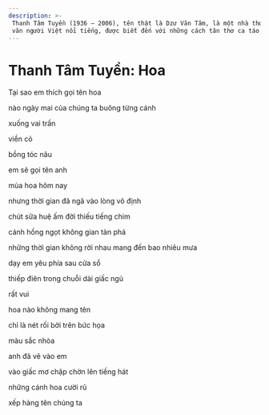 ```yaml
---
description: >-
 Thanh Tâm Tuyền (1936 – 2006), tên thật là Dzư Văn Tâm, là một nhà thơ, nhà
 văn người Việt nổi tiếng, được biết đến với những cách tân thơ ca táo bạo.
---
```


# Thanh Tâm Tuyền: Hoa

Tại sao em thích gọi tên hoa

nào ngày mai của chúng ta buông từng cánh

xuống vai trần

viền cỏ

bồng tóc nâu

em sẽ gọi tên anh

mùa hoa hôm nay

nhưng thời gian đã ngã vào lòng vô định

chút sữa huệ ấm đời thiếu tiếng chim

cánh hồng ngọt không gian tàn phá

những thời gian không rời nhau mang đến bao nhiêu mưa

dạy em yêu phía sau cửa sổ

thiếp điên trong chuỗi dài giấc ngủ

rất vui

hoa nào không mang tên

chỉ là nét rối bời trên bức họa

màu sắc nhòa

anh đã vẽ vào em

vào giấc mơ chập chờn lên tiếng hát

những cánh hoa cười rũ

xếp hàng tên chúng ta
